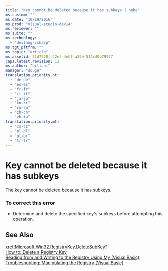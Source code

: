 ```yaml
---
title: "Key cannot be deleted because it has subkeys | hehe"
ms.custom: ""
ms.date: "10/19/2016"
ms.prod: "visual-studio-dev14"
ms.reviewer: ""
ms.suite: ""
ms.technology: 
  - "devlang-csharp"
ms.tgt_pltfrm: ""
ms.topic: "article"
ms.assetid: 71d7f28f-42ef-4eb7-a39e-512c40b79977
caps.latest.revision: 11
ms.author: "billchi"
manager: "douge"
translation.priority.ht: 
  - "de-de"
  - "es-es"
  - "fr-fr"
  - "it-it"
  - "ja-jp"
  - "ko-kr"
  - "ru-ru"
  - "zh-cn"
  - "zh-tw"
translation.priority.mt: 
  - "cs-cz"
  - "pl-pl"
  - "pt-br"
  - "tr-tr"
---
```

# Key cannot be deleted because it has subkeys
The key cannot be deleted because it has subkeys.  
  
### To correct this error  
  
-   Determine and delete the specified key's subkeys before attempting this operation.  
  
## See Also  
 <xref:Microsoft.Win32.RegistryKey.DeleteSubKey*>   
 [How to: Delete a Registry Key](../Topic/How%20to:%20Delete%20a%20Registry%20Key%20in%20Visual%20Basic.md)   
 [Reading from and Writing to the Registry Using My (Visual Basic)](http://msdn.microsoft.com/en-us/1309ad05-5bef-401f-970a-2f6455873b79)   
 [Troubleshooting: Manipulating the Registry (Visual Basic)](http://msdn.microsoft.com/en-us/6ca24f55-3697-4017-b687-9de45858af4c)